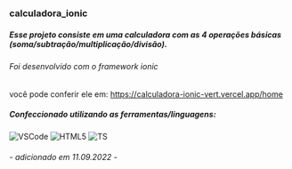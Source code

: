 ### calculadora_ionic

##### Esse projeto consiste em uma calculadora com as 4 operações básicas (soma/subtração/multiplicação/divisão).
###### Foi desenvolvido com o framework ionic

você pode conferir ele em: https://calculadora-ionic-vert.vercel.app/home

##### Confeccionado utilizando as ferramentas/linguagens: 
![VSCode](https://img.shields.io/badge/VSCode-0078D4?style=for-the-badge&logo=visual%20studio%20code&logoColor=white)
![HTML5](https://img.shields.io/badge/HTML5-E34F26?style=for-the-badge&logo=html5&logoColor=white)
![TS](https://img.shields.io/badge/TypeScript-007ACC?style=for-the-badge&logo=typescript&logoColor=white)
###### - adicionado em 11.09.2022 -
